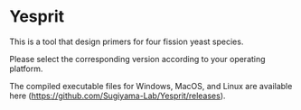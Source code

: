 # Yesprit
This is a tool that design primers for four fission yeast species.

Please select the corresponding version according to your operating platform.

The compiled executable files for Windows, MacOS, and Linux are available here (https://github.com/Sugiyama-Lab/Yesprit/releases).
